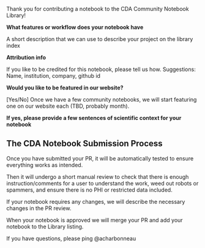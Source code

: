 Thank you for contributing a notebook to the CDA Community Notebook Library!


**What features or workflow does your notebook have**

A short description that we can use to describe your project on the library index

**Attribution info**

If you like to be credited for this notebook, please tell us how. Suggestions: Name, institution, company, github id

**Would you like to be featured in our website?**

[Yes/No] Once we have a few community notebooks, we will start featuring one on our website each (TBD, probably month).

**If yes, please provide a few sentences of scientific context for your notebook**


## The CDA Notebook Submission Process

Once you have submitted your PR, it will be automatically tested to ensure everything works as intended. 

Then it will undergo a short manual review to check that there is enough instruction/comments for a user to understand the work, weed out robots or spammers, and ensure there is no PHI or restricted data included. 

If your notebook requires any changes, we will describe the necessary changes in the PR review. 

When your notebook is approved we will merge your PR and add your notebook to the Library listing.

If you have questions, please ping @acharbonneau
